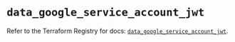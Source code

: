 # `data_google_service_account_jwt`

Refer to the Terraform Registry for docs: [`data_google_service_account_jwt`](https://registry.terraform.io/providers/hashicorp/google/6.42.0/docs/data-sources/service_account_jwt).
